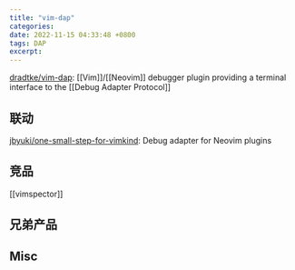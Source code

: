 ```yaml
---
title: "vim-dap"
categories: 
date: 2022-11-15 04:33:48 +0800
tags: DAP
excerpt: 
---
```


[dradtke/vim-dap](https://github.com/dradtke/vim-dap): [[Vim]]/[[Neovim]] debugger plugin providing a terminal interface to the [[Debug Adapter Protocol]]

## 联动

[jbyuki/one-small-step-for-vimkind](https://github.com/jbyuki/one-small-step-for-vimkind): Debug adapter for Neovim plugins


## 竞品

[[vimspector]]


## 兄弟产品



## Misc



